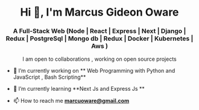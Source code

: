 <h1 align="center">Hi 👋, I'm Marcus Gideon Oware</h1>
<h3 align="center">A Full-Stack Web
(Node | React | Express | Next | Django | Redux | PostgreSql | Mongo db | Redux | Docker | Kubernetes | Aws  )</h3>



<p align="center">I am open to collaborations , working on open source projects</p>

- 🔭 I’m currently working on ** Web Programming with Python and JavaScript ,  Bash Scripting**

- 🌱 I’m currently learning **Next Js and Express Js **


- 📫 How to reach me **marcuoware@gmail.com**


